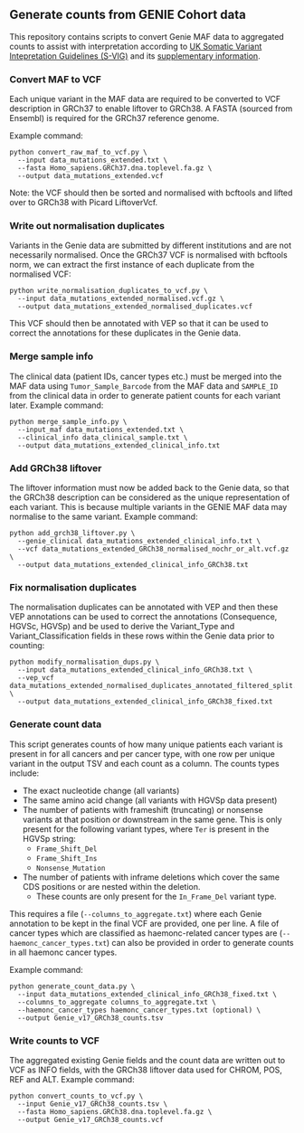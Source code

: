 ## Generate counts from GENIE Cohort data
This repository contains scripts to convert Genie MAF data to aggregated counts to assist with interpretation according to [UK Somatic Variant Intepretation Guidelines (S-VIG)](https://www.acgs.uk.com/media/12831/svig-uk_guidelines_v10_-_post-acgs_ratification_final_submit01.pdf) and its [supplementary information](https://www.acgs.uk.com/media/12832/svig-uk-supplementary-material-post-acgs-ratification-final.pdf).

### Convert MAF to VCF
Each unique variant in the MAF data are required to be converted to VCF description in GRCh37 to enable liftover to GRCh38. A FASTA (sourced from Ensembl) is required for the GRCh37 reference genome.

Example command:
```
python convert_raw_maf_to_vcf.py \
  --input data_mutations_extended.txt \
  --fasta Homo_sapiens.GRCh37.dna.toplevel.fa.gz \
  --output data_mutations_extended.vcf
```
Note: the VCF should then be sorted and normalised with bcftools and lifted over to GRCh38 with Picard LiftoverVcf.


### Write out normalisation duplicates
Variants in the Genie data are submitted by different institutions and are not necessarily normalised. Once the GRCh37 VCF is normalised with bcftools norm, we can extract the first instance of each duplicate from the normalised VCF:
```
python write_normalisation_duplicates_to_vcf.py \
  --input data_mutations_extended_normalised.vcf.gz \
  --output data_mutations_extended_normalised_duplicates.vcf
```
This VCF should then be annotated with VEP so that it can be used to correct the annotations for these duplicates in the Genie data.


### Merge sample info
The clinical data (patient IDs, cancer types etc.) must be merged into the MAF data using `Tumor_Sample_Barcode` from the MAF data and `SAMPLE_ID` from the clinical data in order to generate patient counts for each variant later.
Example command:
```
python merge_sample_info.py \
  --input_maf data_mutations_extended.txt \
  --clinical_info data_clinical_sample.txt \
  --output data_mutations_extended_clinical_info.txt
```


### Add GRCh38 liftover
The liftover information must now be added back to the Genie data, so that the GRCh38 description can be considered as the unique representation of each variant. This is because multiple variants in the GENIE MAF data may normalise to the same variant.
Example command:
```
python add_grch38_liftover.py \
  --genie_clinical data_mutations_extended_clinical_info.txt \
  --vcf data_mutations_extended_GRCh38_normalised_nochr_or_alt.vcf.gz \
  --output data_mutations_extended_clinical_info_GRCh38.txt
```


### Fix normalisation duplicates
The normalisation duplicates can be annotated with VEP and then these VEP annotations can be used to correct the annotations (Consequence, HGVSc, HGVSp) and be used to derive the Variant_Type and Variant_Classification fields in these rows within the Genie data prior to counting:
```
python modify_normalisation_dups.py \
  --input data_mutations_extended_clinical_info_GRCh38.txt \
  --vep_vcf data_mutations_extended_normalised_duplicates_annotated_filtered_split.vcf \
  --output data_mutations_extended_clinical_info_GRCh38_fixed.txt
```


### Generate count data
This script generates counts of how many unique patients each variant is present in for all cancers and per cancer type, with one row per unique variant in the output TSV and each count as a column. The counts types include:
- The exact nucleotide change (all variants)
- The same amino acid change (all variants with HGVSp data present)
- The number of patients with frameshift (truncating) or nonsense variants at that position or downstream in the same gene. This is only present for the following variant types, where `Ter` is present in the HGVSp string:
    - `Frame_Shift_Del`
    - `Frame_Shift_Ins`
    - `Nonsense_Mutation`
- The number of patients with inframe deletions which cover the same CDS positions or are nested within the deletion.
    - These counts are only present for the `In_Frame_Del` variant type.

This requires a file (`--columns_to_aggregate.txt`) where each Genie annotation to be kept in the final VCF are provided, one per line. A file of cancer types which are classified as haemonc-related cancer types are (`--haemonc_cancer_types.txt`) can also be provided in order to generate counts in all haemonc cancer types. 

Example command:
```
python generate_count_data.py \
  --input data_mutations_extended_clinical_info_GRCh38_fixed.txt \
  --columns_to_aggregate columns_to_aggregate.txt \
  --haemonc_cancer_types haemonc_cancer_types.txt (optional) \
  --output Genie_v17_GRCh38_counts.tsv
```

### Write counts to VCF
The aggregated existing Genie fields and the count data are written out to VCF as INFO fields, with the GRCh38 liftover data used for CHROM, POS, REF and ALT.
Example command:
```
python convert_counts_to_vcf.py \
  --input Genie_v17_GRCh38_counts.tsv \
  --fasta Homo_sapiens.GRCh38.dna.toplevel.fa.gz \
  --output Genie_v17_GRCh38_counts.vcf
```
